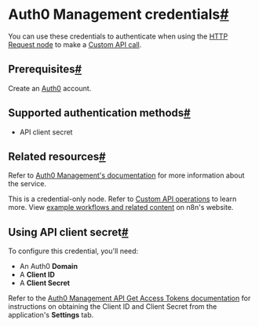 [](https://github.com/n8n-io/n8n-docs/edit/main/docs/integrations/builtin/credentials/auth0management.md "Edit this page")

# Auth0 Management credentials[#](#auth0-management-credentials "Permanent link")

You can use these credentials to authenticate when using the [HTTP Request node](../../core-nodes/n8n-nodes-base.httprequest/) to make a [Custom API call](../../../custom-operations/).

## Prerequisites[#](#prerequisites "Permanent link")

Create an [Auth0](https://auth0.com) account.

## Supported authentication methods[#](#supported-authentication-methods "Permanent link")

*   API client secret

## Related resources[#](#related-resources "Permanent link")

Refer to [Auth0 Management's documentation](https://auth0.com/docs/api/management/v2) for more information about the service.

This is a credential-only node. Refer to [Custom API operations](../../../custom-operations/) to learn more. View [example workflows and related content](https://n8n.io/integrations/auth0-management-api/) on n8n's website.

## Using API client secret[#](#using-api-client-secret "Permanent link")

To configure this credential, you'll need:

*   An Auth0 **Domain**
*   A **Client ID**
*   A **Client Secret**

Refer to the [Auth0 Management API Get Access Tokens documentation](https://auth0.com/docs/secure/tokens/access-tokens/get-access-tokens) for instructions on obtaining the Client ID and Client Secret from the application's **Settings** tab.